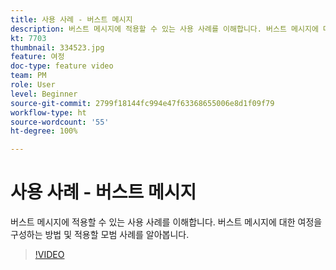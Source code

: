 ```yaml
---
title: 사용 사례 - 버스트 메시지
description: 버스트 메시지에 적용할 수 있는 사용 사례를 이해합니다. 버스트 메시지에 대한 여정을 구성하는 방법 및 적용할 모범 사례를 알아봅니다.
kt: 7703
thumbnail: 334523.jpg
feature: 여정
doc-type: feature video
team: PM
role: User
level: Beginner
source-git-commit: 2799f18144fc994e47f63368655006e8d1f09f79
workflow-type: ht
source-wordcount: '55'
ht-degree: 100%

---
```


# 사용 사례 - 버스트 메시지

버스트 메시지에 적용할 수 있는 사용 사례를 이해합니다. 버스트 메시지에 대한 여정을 구성하는 방법 및 적용할 모범 사례를 알아봅니다.

>[!VIDEO](https://video.tv.adobe.com/v/334523?quality=12)
